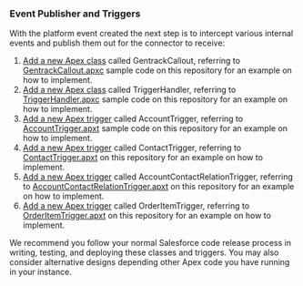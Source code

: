 ### Event Publisher and Triggers

With the platform event created the next step is to intercept various internal events and publish them out for the connector to receive:

1. [Add a new Apex class](https://developer.salesforce.com/docs/atlas.en-us.apexcode.meta/apexcode/apex_qs_class.htm) called GentrackCallout, referring to [GentrackCallout.apxc](apex-classes/GentrackCallout.apxc) sample code on this repository for an example on how to implement.
2. [Add a new Apex class](https://developer.salesforce.com/docs/atlas.en-us.apexcode.meta/apexcode/apex_qs_class.htm) called TriggerHandler, referring to [TriggerHandler.apxc](apex-classes/TriggerHandler.apxc) sample code on this repository for an example on how to implement.
3. [Add a new Apex trigger](https://developer.salesforce.com/docs/atlas.en-us.apexcode.meta/apexcode/apex_qs_trigger.htm) called AccountTrigger, referring to [AccountTrigger.apxt](apex-triggers/AccountTrigger.apxt) sample code on this repository for an example on how to implement.
4. [Add a new Apex trigger](https://developer.salesforce.com/docs/atlas.en-us.apexcode.meta/apexcode/apex_qs_trigger.htm) called ContactTrigger, referring to [ContactTrigger.apxt](apex-triggers/ContactTrigger.apxt) on this repository for an example on how to implement.
5. [Add a new Apex trigger](https://developer.salesforce.com/docs/atlas.en-us.apexcode.meta/apexcode/apex_qs_trigger.htm) called AccountContactRelationTrigger, referring to [AccountContactRelationTrigger.apxt](apex-triggers/AccountContactRelationTrigger.apxt) on this repository for an example on how to implement.
6. [Add a new Apex trigger](https://developer.salesforce.com/docs/atlas.en-us.apexcode.meta/apexcode/apex_qs_trigger.htm) called OrderItemTrigger, referring to [OrderItemTrigger.apxt](apex-triggers/OrderItemTrigger.apxt) on this repository for an example on how to implement.

We recommend you follow your normal Salesforce code release process in writing, testing, and deploying these classes and triggers. You may also consider alternative designs depending other Apex code you have running in your instance.

